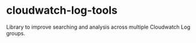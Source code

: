 # cloudwatch-log-tools
Library to improve searching and analysis across multiple Cloudwatch Log groups.

